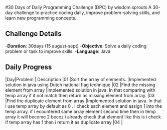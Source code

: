 #30 Days of Daily Programming Challenge (DPC) by wisdom sprouts
A 30-day challenge to practice coding daily, improve problem-solving skills, and learn new programming concepts.

## Challenge Details
-**Duration**: 30days (15 august-sept)
-**Objective**: Solve a daily coding problem or task to improve skills.
-**Language**: Java

## Daily Progress
|Day|Problem                                | Description
|01 |Sort the array of elements.            |Implemented solution in java using Dutch national flag technique
|02 |Find the missing element from array    |Implemented solution in java. In that comparing with temp array if it not match then return as missing element from array.
|03 |Find the duplicate element from array  |Implemented solution in java. In that i use temp array by default as 0 . i check each element and assign 1 into the temp array. if i ecountered same array element                                                     second time then in temp array it will become 2 becoz i already check that element like this is i check if temp array has 1 then i return it as duplicate array
|04 |
